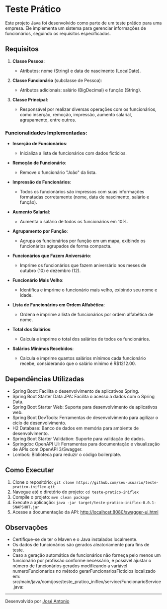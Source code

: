 # Teste Prático

Este projeto Java foi desenvolvido como parte de um teste prático para uma empresa. Ele implementa um sistema para gerenciar informações de funcionários, seguindo os requisitos especificados.

## Requisitos

1. **Classe Pessoa**:

   - Atributos: nome (String) e data de nascimento (LocalDate).

2. **Classe Funcionário** (subclasse de Pessoa):

   - Atributos adicionais: salário (BigDecimal) e função (String).

3. **Classe Principal**:
   - Responsável por realizar diversas operações com os funcionários, como inserção, remoção, impressão, aumento salarial, agrupamento, entre outros.

### Funcionalidades Implementadas:

- **Inserção de Funcionários**:

  - Inicializa a lista de funcionários com dados fictícios.

- **Remoção de Funcionário**:

  - Remove o funcionário "João" da lista.

- **Impressão de Funcionários**:

  - Todos os funcionários são impressos com suas informações formatadas corretamente (nome, data de nascimento, salário e função).

- **Aumento Salarial**:

  - Aumenta o salário de todos os funcionários em 10%.

- **Agrupamento por Função**:

  - Agrupa os funcionários por função em um mapa, exibindo os funcionários agrupados de forma compacta.

- **Funcionários que Fazem Aniversário**:

  - Imprime os funcionários que fazem aniversário nos meses de outubro (10) e dezembro (12).

- **Funcionário Mais Velho**:

  - Identifica e imprime o funcionário mais velho, exibindo seu nome e idade.

- **Lista de Funcionários em Ordem Alfabética**:

  - Ordena e imprime a lista de funcionários por ordem alfabética de nome.

- **Total dos Salários**:

  - Calcula e imprime o total dos salários de todos os funcionários.

- **Salários Mínimos Recebidos**:
  - Calcula e imprime quantos salários mínimos cada funcionário recebe, considerando que o salário mínimo é R$1212.00.

## Dependências Utilizadas

- Spring Boot: Facilita o desenvolvimento de aplicativos Spring.
- Spring Boot Starter Data JPA: Facilita o acesso a dados com o Spring Data.
- Spring Boot Starter Web: Suporte para desenvolvimento de aplicativos web.
- Spring Boot DevTools: Ferramentas de desenvolvimento para agilizar o ciclo de desenvolvimento.
- H2 Database: Banco de dados em memória para ambiente de desenvolvimento.
- Spring Boot Starter Validation: Suporte para validação de dados.
- Springdoc OpenAPI UI: Ferramentas para documentação e visualização de APIs com OpenAPI 3/Swagger.
- Lombok: Biblioteca para reduzir o código boilerplate.

## Como Executar

1. Clone o repositório: `git clone https://github.com/seu-usuario/teste-pratico-iniflex.git`
2. Navegue até o diretório do projeto: `cd teste-pratico-iniflex`
3. Compile o projeto: `mvn clean package`
4. Execute a aplicação: `java -jar target/teste-pratico-iniflex-0.0.1-SNAPSHOT.jar`
5. Acesse a documentação da API: [http://localhost:8080/swagger-ui.html](http://localhost:8080/swagger-ui.html)

## Observações

- Certifique-se de ter o Maven e o Java instalados localmente.
- Os dados de funcionários são gerados aleatoriamente para fins de teste.
- Caso a geração automática de funcionários não forneça pelo menos um funcionário por profissão conforme necessário, é possível ajustar o número de funcionários gerados modificando a variável numeroFuncionarios no método gerarFuncionariosFicticios localizado em:
  src/main/java/com/jose/teste_pratico_iniflex/service/FuncionarioService.java:

---

Desenvolvido por [José Antonio](https://github.com/Zezinhojun)
